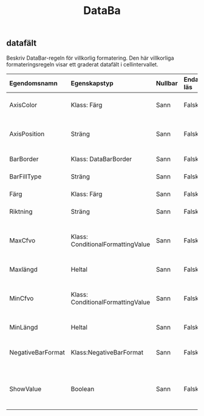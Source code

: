 ﻿---
title: DataBa
second_title: Aspose.Cells Cloud Documen
type: docs
url: /sv/specification/model/databar/
description: "Aspose.Cells Molnmodellspecifikation: DataBar. Hantera enkelt Excel och andra kalkylarksdokument med funktioner som att öppna, generera, redigera, dela, slå samman, jämföra och konvertera"
kwords: Excel, Office, Kalkylblad, Cloud REST API, DataBar
weight: 50
---
## **datafält**

 Beskriv DataBar-regeln för villkorlig formatering. Den här villkorliga formateringsregeln visar ett graderat datafält i cellintervallet.

| Egendomsnamn| Egenskapstyp| Nullbar| Endast läs| Standardvärde| Beskrivning|
|:- |:- |:- |:- |:- |:- |
| AxisColor| Klass: Färg| Sann| Falsk|| Får färgen på axeln för celler med villkorlig formatering som datafält.|
| AxisPosition| Sträng| Sann| Falsk|| Hämtar eller ställer in positionen för axeln för datastaplarna som anges av en villkorlig formateringsregel.|
| BarBorder| Klass: DataBarBorder| Sann| Falsk|| Hämtar ett objekt som anger gränsen för ett datafält.|
| BarFillType| Sträng| Sann| Falsk|| Hämtar eller ställer in hur ett datafält fylls med färg.|
| Färg| Klass: Färg| Sann| Falsk|| Hämta eller ställ in denna DataBars färg.|
| Riktning| Sträng| Sann| Falsk||Hämtar eller ställer in riktningen som datafältet visas.|
| MaxCfvo| Klass: ConditionalFormattingValue| Sann| Falsk|| Hämta eller ställ in denna DataBars maxvärdeobjekt. Det går inte att ställa in null eller CFValueObject med typen FormatConditionValueType.Min.|
| Maxlängd| Heltal| Sann| Falsk|| Representerar den maximala längden på datafältet.|
| MinCfvo| Klass: ConditionalFormattingValue| Sann| Falsk|| Hämta eller ställ in denna DataBars minvärdeobjekt. Det går inte att ställa in null eller CFValueObject med typen FormatConditionValueType.Max.|
| MinLängd| Heltal| Sann| Falsk|| Representerar den minsta längden på datafältet.|
| NegativeBarFormat| Klass:NegativeBarFormat| Sann| Falsk|| Hämtar NegativeBarFormat-objektet som är kopplat till en regel för villkorlig formatering av datafält.|
| ShowValue| Boolean| Sann| Falsk|| Hämta eller ställ in flaggan som indikerar om värdena för cellerna som denna datafält används på ska visas. Standardvärdet är sant.|

